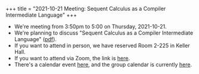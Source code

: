 +++
title = "2021-10-21 Meeting: Sequent Calculus as a Compiler Intermediate Language"
+++

- We're meeting from 3:50pm to 5:00 on Thursday, 2021-10-21.
- We're planning to discuss "Sequent Calculus as a Compiler Intermediate Language" ([pdf]).
- If you want to attend in person, we have reserved Room 2-225 in Keller Hall.
- If you want to attend via Zoom, the link is [here][zoom].
- There's a calendar event [here][event], and the group calendar is currently [here](https://umn-plseminar.github.io/#calendar).

<!--more-->

[event]: https://calendar.google.com/calendar/event?eid=cWQ4YzZkamxyaDlhZGQycWVkbWxmMHU3MThfMjAyMTEwMjFUMjA1MDAwWiBwZTJwNG9kazdrZnBldGc2YzBzNHE5Zjdqa0Bn&ctz=America/Chicago
[pdf]: https://www.microsoft.com/en-us/research/wp-content/uploads/2016/04/sequent-calculus-icfp16.pdf
[zoom]: https://umn.zoom.us/j/96543487339
